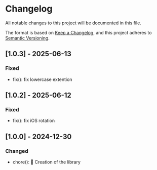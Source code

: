 # Changelog
All notable changes to this project will be documented in this file.

The format is based on [Keep a Changelog](https://keepachangelog.com/en/1.0.0/),
and this project adheres to [Semantic Versioning](https://semver.org/spec/v2.0.0.html).

## [1.0.3] - 2025-06-13
### Fixed
- fix(): fix lowercase extention

## [1.0.2] - 2025-06-12
### Fixed
- fix(): fix iOS rotation

## [1.0.0] - 2024-12-30
### Changed
- chore(): 🚀 Creation of the library